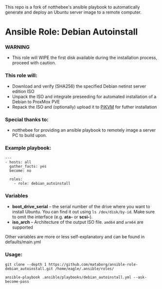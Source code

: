 This repo is a fork of notthebee's ansible playbook to automatically generate and deploy an Ubuntu server image to a remote computer.

# Ansible Role: Debian Autoinstall

### WARNING
* This role will WIPE the first disk available during the installation process, proceed with caution.

### This role will:
* Download and verify (SHA256) the specified Debian netinst server edition ISO
* Unpack the ISO and integrate preseeding for automated installation of a Debian to ProxMox PVE
* Repack the ISO and (optionally) upload it to [PiKVM](https://pikvm.org/) for futher installation

### Special thanks to:
* notthebee for providing an ansible playbook to remotely image a server PC to build upon.

### Example playbook:
```
---
- hosts: all
  gather_facts: yes
  become: no

  roles:
    - role: debian_autoinstall
```

### Variables
* **boot_drive_serial** – the serial number of the drive where you want to install Ubuntu. You can find it out using `ls /dev/disk/by-id`. Make sure to omit the interface (e.g. **ata-** or **scsi-**).
* **iso_arch** – Architecture of the output ISO file. `amd64` and `arm64` are supported



Other variables are more or less self-explanatory and can be found in defaults/main.yml

### Usage:
```
git clone --depth 1 https://github.com/mataborg/ansible-role-debian_autoinstall.git /home/eagle/.ansible/roles/
```
```
ansible-playbook .ansible/playbooks/debian_autoinstall.yml --ask-become-pass
```